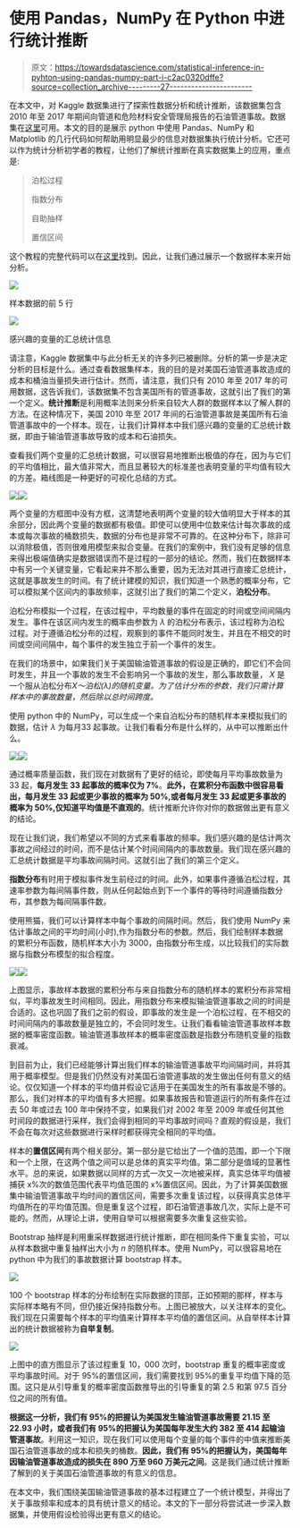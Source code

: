 # 使用 Pandas，NumPy 在 Python 中进行统计推断

> 原文：<https://towardsdatascience.com/statistical-inference-in-pyhton-using-pandas-numpy-part-i-c2ac0320dffe?source=collection_archive---------27----------------------->

在本文中，对 Kaggle 数据集进行了探索性数据分析和统计推断，该数据集包含 2010 年至 2017 年期间向管道和危险材料安全管理局报告的石油管道事故。数据集在[这里](https://www.kaggle.com/usdot/pipeline-accidents)可用。本文的目的是展示 python 中使用 Pandas、NumPy 和 Matplotlib 的几行代码如何帮助用明显最少的信息对数据集执行统计分析。它还可以作为统计分析初学者的教程，让他们了解统计推断在真实数据集上的应用，重点是:

> 泊松过程
> 
> 指数分布
> 
> 自助抽样
> 
> 置信区间

这个教程的完整代码可以在[这里](https://github.com/khuzemasunel/Oil-Pipeline-Accidents-in-USA---Statistical-Inference)找到。因此，让我们通过展示一个数据样本来开始分析。

![](img/4e76edcc55fc0a63b167eefa56a3cee7.png)

样本数据的前 5 行

![](img/1a21f01efc70afe49c1cd0a7b4acfd34.png)

感兴趣的变量的汇总统计信息

请注意，Kaggle 数据集中与此分析无关的许多列已被删除。分析的第一步是决定分析的目标是什么。通过查看数据集样本，我的目的是对美国石油管道事故造成的成本和桶油当量损失进行估计。然而，请注意，我们只有 2010 年至 2017 年的可用数据，这告诉我们，该数据集不包含美国所有的管道事故，这就引出了我们的第一个定义。**统计推断**是利用概率法则来分析来自较大人群的数据样本以了解人群的方法。在这种情况下，美国 2010 年至 2017 年间的石油管道事故是美国所有石油管道事故中的一个样本。现在，让我们计算样本中我们感兴趣的变量的汇总统计数据，即由于输油管道事故导致的成本和石油损失。

查看我们两个变量的汇总统计数据，可以很容易地推断出极值的存在，因为与它们的平均值相比，最大值非常大，而且显著较大的标准差也表明变量的平均值有较大的方差。箱线图是一种更好的可视化总结的方式。

![](img/dfde249b039a989ce641313b2fa856ce.png)![](img/891d6d24a02bad09fcf5843719083f50.png)

两个变量的方框图中没有方框，这清楚地表明两个变量的较大值明显大于样本的其余部分，因此两个变量的数据都有极值。即使可以使用中位数来估计每次事故的成本或每次事故的桶数损失，数据的分布也是非常不可靠的。在这种分布下，除非可以消除极值，否则很难用模型来拟合变量。在我们的案例中，我们没有足够的信息来得出极端值确实是数据错误而不是过程的一部分的结论。然而，我们在数据样本中有另一个关键变量，它看起来并不那么重要，因为无法对其进行直接汇总统计，这就是事故发生的时间。有了统计建模的知识，我们知道一个熟悉的概率分布，它可以模拟某个区间内的事故频率，这就引出了我们的第二个定义，**泊松分布**。

泊松分布模拟一个过程，在该过程中，平均数量的事件在固定的时间或空间间隔内发生。事件在该区间内发生的概率由参数为 *λ* 的泊松分布表示，该过程称为泊松过程。对于遵循泊松分布的过程，观察到的事件不能同时发生，并且在不相交的时间或空间间隔中，每个事件的发生独立于前一个事件的发生。

在我们的场景中，如果我们关于美国输油管道事故的假设是正确的，即它们不会同时发生，并且一个事故的发生不会影响另一个事故的发生，那么事故数量， *X* 是一个服从泊松分布*X～泊松(λ)的随机变量。为了估计分布的参数，我们只需计算样本中的事故数量，然后除以总时间跨度。*

使用 python 中的 NumPy，可以生成一个来自泊松分布的随机样本来模拟我们的数据，估计 *λ* 为每月33 起事故。让我们看看分布是什么样的，从中可以推断出什么。

![](img/c9732ef68b8314315f0e93c85ca3c569.png)![](img/29a5d74d7aa5628e1b4a60f839afa647.png)

通过概率质量函数，我们现在对数据有了更好的结论，即使每月平均事故数量为 33 起，**每月发生 33 起事故的概率仅为 7%**。**此外，在累积分布函数中很容易看出，每月发生 33 起或更少事故的概率为 50%,或者每月发生 33 起或更多事故的概率为 50%,仅知道平均值是不直观的**。统计推断允许你对你的数据做出更有意义的结论。

现在让我们说，我们希望以不同的方式来看事故的频率。我们感兴趣的是估计两次事故之间经过的时间，而不是估计某个时间间隔内的事故数量。我们现在感兴趣的汇总统计数据是平均事故间隔时间。这就引出了我们的第三个定义。

**指数分布**有时用于模拟事件发生前经过的时间。此外，如果事件遵循泊松过程，其速率参数为每间隔事件数，则从任何起始点到下一个事件的等待时间遵循指数分布，其参数为每间隔事件数。

使用熊猫，我们可以计算样本中每个事故的间隔时间。然后，我们使用 NumPy 来估计事故之间的平均时间(小时),作为指数分布的参数。然后，我们绘制样本数据的累积分布函数，随机样本大小为 3000，由指数分布生成，以比较我们的实际数据与指数分布模型的拟合程度。

![](img/a92725aa221442575616ba7941602cc8.png)![](img/da983d0de5a2a5d6a4ee4d4855d5f551.png)

上图显示，事故样本数据的累积分布与来自指数分布的随机样本的累积分布非常相似，平均事故发生时间相同。因此，用指数分布来模拟输油管道事故之间的时间是合适的。这也巩固了我们之前的假设，即事故的发生是一个泊松过程，在不相交的时间间隔内的事故数量是独立的，不会同时发生。让我们看看输油管道事故样本数据的概率密度函数。输油管道事故样本的概率密度函数是指数分布随机变量的指数衰减。

到目前为止，我们已经能够计算出我们样本的输油管道事故平均间隔时间，并将其用于概率模型。但是我们仍然没有对美国石油管道事故的发生做出任何有意义的结论。仅仅知道一个样本的平均值并假设它适用于在美国发生的所有事故是不够的。那么，我们对样本的平均值有多大把握。如果事故报告和管道运行的所有条件在过去 50 年或过去 100 年中保持不变，如果我们对 2002 年至 2009 年或任何其他时间段的数据进行采样，我们会得到相同的平均事故时间吗？直观的假设是，我们不会在每次对这些数据进行采样时都获得完全相同的平均值。

样本的**置信区间**有两个相关部分。第一部分是它给出了一个值的范围，即一个下限和一个上限，在这两个值之间可以是总体的真实平均值。第二部分是值域的显著性水平。总的来说，如果数据以同样的方式一次又一次地被采样，真实总体平均值被捕获 x%次的数值范围代表平均值范围的 x%置信区间。因此，为了计算美国数据集中输油管道事故平均时间的置信区间，需要多次重复该过程，以获得真实总体平均值所在的平均值范围。但是重复这个过程，即石油管道事故几次，实际上是不可能的。然而，从理论上讲，使用自举可以根据需要多次重复这些实验。

Bootstrap 抽样是利用重采样数据进行统计推断，即在相同条件下重复实验，可以从样本数据中重复抽样出大小为 *n* 的随机样本。使用 NumPy，可以很容易地在 python 中为我们的事故数据计算 bootstrap 样本。

![](img/e95b49799672f3b5a1f4d75d2e5649a0.png)

100 个 bootstrap 样本的分布绘制在实际数据的顶部，正如预期的那样，样本与实际样本略有不同，但仍接近保持指数分布。上图已被放大，以关注样本的变化。我们现在只需要每个样本的平均值来计算样本平均值的置信区间。从自举样本计算出的统计数据被称为**自举复制**。

![](img/41dc199d167ce6761d4fd4c3cdb86dc8.png)

上图中的直方图显示了该过程重复 10，000 次时，bootstrap 重复的概率密度或平均事故时间。对于 95%的置信区间，我们需要找到 95%的重复平均值下降的范围。这只是从引导重复的概率密度函数推导出的引导重复的第 2.5 和第 97.5 百分位之间的所有值。

**根据这一分析，我们有 95%的把握认为美国发生输油管道事故需要 21.15 至 22.93 小时，或者我们有 95%的把握认为美国每年发生大约 382 至 414 起输油管道事故**。利用这一知识，现在我们可以使用每个变量的每个事件的中值来推断美国石油管道事故的成本和损失的桶数。**因此，我们有 95%的把握认为，美国每年因输油管道事故造成的损失在 890 万至 960 万美元之间**。这是我们通过统计推断了解到的关于美国石油管道事故的有意义的信息。

在本文中，我们围绕美国输油管道事故的基本过程建立了一个统计模型，并得出了关于事故频率和成本的具有统计意义的结论。本文的下一部分将尝试进一步深入数据集，并使用假设检验得出更有意义的结论。